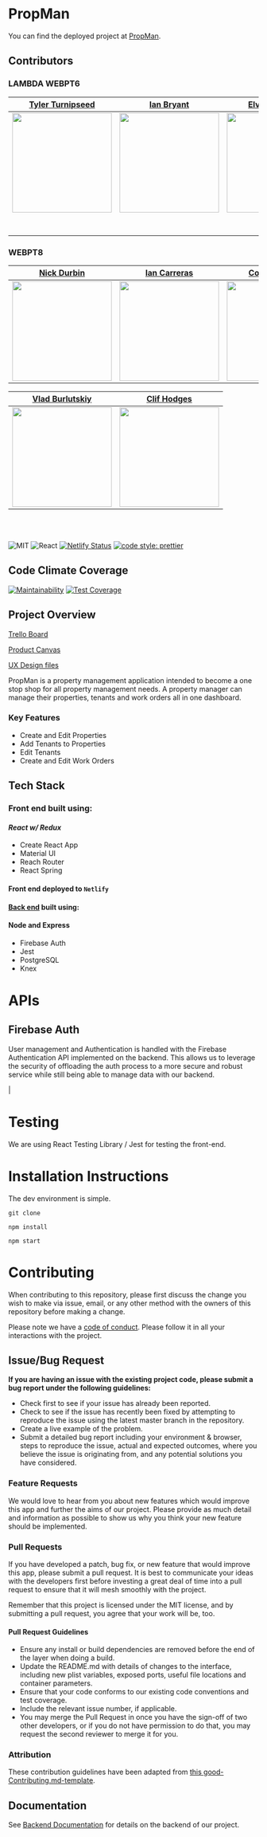 # PropMan

You can find the deployed project at [PropMan](https://propman.netlify.com).

## Contributors

### LAMBDA WEBPT6

|                                                   [Tyler Turnipseed](https://techturnip.us/)                                                   |                                          [Ian Bryant](https://ixlives.github.io/)                                          |                                                 [Elvis Gonzalez](https://www.elvisjg.com/)                                                  |                                                   [Tewodros Zenebe](https://github.com/)                                                    |                                      [Anthony Vigliotta](https://www.anthonyvigliotta.com)                                       |
| :--------------------------------------------------------------------------------------------------------------------------------------------: | :------------------------------------------------------------------------------------------------------------------------: | :-----------------------------------------------------------------------------------------------------------------------------------------: | :-----------------------------------------------------------------------------------------------------------------------------------------: | :------------------------------------------------------------------------------------------------------------------------------: |
| [<img src="https://www.dalesjewelers.com/wp-content/uploads/2018/10/placeholder-silhouette-male.png" width = "200" />](https://techturnip.us/) |                 [<img src="https://i.imgur.com/RooKtzp.jpg" width = "200" />](https://ixlives.github.io/)                  | [<img src="https://www.dalesjewelers.com/wp-content/uploads/2018/10/placeholder-silhouette-male.png" width = "200" />](https://github.com/) | [<img src="https://www.dalesjewelers.com/wp-content/uploads/2018/10/placeholder-silhouette-male.png" width = "200" />](https://github.com/) |                 [<img src="https://i.imgur.com/ADKOTbq.jpg" width = "200" />](https://www.anthonyvigliotta.com)                  |
|                            [<img src="https://github.com/favicon.ico" width="15"> ](https://github.com/techturnip)                             |                    [<img src="https://github.com/favicon.ico" width="15"> ](https://github.com/IXLives)                    |                            [<img src="https://github.com/favicon.ico" width="15"> ](https://github.com/ElvisJG/)                            |                          [<img src="https://github.com/favicon.ico" width="15"> ](https://github.com/Teddyzenebe)                           |                     [<img src="https://github.com/favicon.ico" width="15"> ](https://github.com/anthonyvigz)                     |
|       [ <img src="https://static.licdn.com/sc/h/al2o9zrvru7aqj8e1x2rzsrca" width="15"> ](https://www.linkedin.com/in/tyler-turnipseed/)        | [ <img src="https://static.licdn.com/sc/h/al2o9zrvru7aqj8e1x2rzsrca" width="15"> ](https://www.linkedin.com/in/ian-bryant) |          [ <img src="https://static.licdn.com/sc/h/al2o9zrvru7aqj8e1x2rzsrca" width="15"> ](https://www.linkedin.com/in/elvisjg/)           |              [ <img src="https://static.licdn.com/sc/h/al2o9zrvru7aqj8e1x2rzsrca" width="15"> ](https://www.teddyzenebe.com/)               | [ <img src="https://static.licdn.com/sc/h/al2o9zrvru7aqj8e1x2rzsrca" width="15"> ](https://www.linkedin.com/in/anthonyvigliotta) |

### WEBPT8

|                                       [Nick Durbin](https://github.com/nickdurbin)                                        |                                      [Ian Carreras](https://github.com/IanCarreras)                                       |                                      [Cole Gonzalez](https://github.com/gcolegonzales)                                      |                                       [Danny Town](https://github.com/dannyotown)                                        |                                       [Adam Penman](https://github.com/adamcpenman)                                       |
| :-----------------------------------------------------------------------------------------------------------------------: | :-----------------------------------------------------------------------------------------------------------------------: | :-------------------------------------------------------------------------------------------------------------------------: | :----------------------------------------------------------------------------------------------------------------------: | :-----------------------------------------------------------------------------------------------------------------------: |
| [<img src="https://avatars1.githubusercontent.com/u/29196449?s=460&v=4" width = "200" />](https://github.com/nickdurbin/) | [<img src="https://avatars1.githubusercontent.com/u/21982111?s=460&v=4" width = "200" />](https://github.com/IanCarreras) | [<img src="https://avatars0.githubusercontent.com/u/51096919?s=460&v=4" width = "200" />](https://github.com/gcolegonzales) | [<img src="https://avatars2.githubusercontent.com/u/47186976?s=460&v=4" width = "200" />](https://github.com/dannyotown) | [<img src="https://avatars0.githubusercontent.com/u/50333588?s=460&v=4" width = "200" />](https://github.com/adamcpenman) |

|                                     [Vlad Burlutskiy](https://github.com/nezlobnaya)                                     |                                       [Clif Hodges](https://github.com/clifhodges13)                                       |
| :----------------------------------------------------------------------------------------------------------------------: | :------------------------------------------------------------------------------------------------------------------------: |
| [<img src="https://avatars3.githubusercontent.com/u/42080781?s=460&v=4" width = "200" />](https://github.com/nezlobnaya) | [<img src="https://avatars0.githubusercontent.com/u/42706685?s=460&v=4" width = "200" />](https://github.com/clifhodges13) |

<br>
<br>

![MIT](https://img.shields.io/packagist/l/doctrine/orm.svg)
![React](https://img.shields.io/badge/React-^16.11.0-blue.svg)
[![Netlify Status](https://api.netlify.com/api/v1/badges/83bda242-4235-4808-9210-bb1de95fce6a/deploy-status)](https://propman.netlify.com/)
[![code style: prettier](https://img.shields.io/badge/code_style-prettier-ff69b4.svg?style=flat-square)](https://github.com/prettier/prettier)

## Code Climate Coverage

[![Maintainability](https://api.codeclimate.com/v1/badges/13baf4470c5774f866a4/maintainability)](https://codeclimate.com/github/Lambda-School-Labs/property-manager-fe/maintainability)
[![Test Coverage](https://api.codeclimate.com/v1/badges/13baf4470c5774f866a4/test_coverage)](https://codeclimate.com/github/Lambda-School-Labs/property-manager-fe/test_coverage)

## Project Overview

[Trello Board](https://trello.com/b/mKfgx81y/property-manager)

[Product Canvas](https://www.notion.so/Property-Manager-bd4c33b5c8974b8aa938512b993f9108)

[UX Design files](https://www.figma.com/file/Mtjt9s7kxfGmh6fIgEszRY/PropMan?node-id=0%3A1)

PropMan is a property management application intended to become a one stop shop for all property management needs. A property manager can manage their properties, tenants and work orders all in one dashboard.

### Key Features

- Create and Edit Properties
- Add Tenants to Properties
- Edit Tenants
- Create and Edit Work Orders

## Tech Stack

### Front end built using:

#### _React w/ Redux_

- Create React App
- Material UI
- Reach Router
- React Spring

#### Front end deployed to `Netlify`

#### [Back end](https://github.com/Lambda-School-Labs/property-manager-be) built using:

#### Node and Express

- Firebase Auth
- Jest
- PostgreSQL
- Knex

# APIs

## Firebase Auth

User management and Authentication is handled with the Firebase Authentication API implemented on the backend. This allows us to leverage the security of offloading the auth process to a more secure and robust service while still being able to manage data with our backend.

<!--
## 2️⃣ Payment API here

🚫Replace text below with a description of the API

This is the way you take out your flustrations. Get away from those little Christmas tree things we used to make in school. Isn't it fantastic that you can change your mind and create all these happy things? Everything's not great in life, but we can still find beauty in it.

## 3️⃣ Misc API here

🚫Replace text below with a description of the API

You can do anything your heart can imagine. In life you need colors. This is where you take out all your hostilities and frustrations. It's better than kicking the puppy dog around and all that so. I'm sort of a softy, I couldn't shoot Bambi except with a camera. Trees get lonely too, so we'll give him a little friend. We'll lay all these little funky little things in there.

## 3️⃣ Misc API here

🚫Replace text below with a description of the API

When you do it your way you can go anywhere you choose. Let your heart take you to wherever you want to be. If I paint something, I don't want to have to explain what it is. A tree needs to be your friend if you're going to paint him. That's a son of a gun of a cloud. Even the worst thing we can do here is good.

## 3️⃣ Misc API here

🚫Replace text below with a description of the API

Volunteering your time; it pays you and your whole community fantastic dividends. Maybe there's a happy little waterfall happening over here. You can spend all day playing with mountains. We don't have to be committed. We are just playing here. You have freedom here. The only guide is your heart. It's cold, but it's beautiful.

# 3️⃣ Environment Variables

In order for the app to function correctly, the user must set up their own environment variables. There should be a .env file containing the following:

🚫These are just examples, replace them with the specifics for your app

    *  REACT_APP_apiKey - this is your Google API key, which can be generated in the Google Cloud Console
    *  REACT_APP_authDomain - when you set up your Firebase project, this information will be in the dashboard
    *  REACT_APP_databaseURL - in the Firebase dashboard
    *  REACT_APP_projectID - in the Firebase dashboard
    *  REACT_APP_storageBucket - in the Firebase dashboard
    *  REACT_APP_messagingSenderId - in the Firebase dashboard
    *  REACT_APP_stripe_API - this is your public Stripe API key, generated in the Stripe dashboard
    *  REACT_APP_backendURL - optional for your local development server
    *  REACT_APP_clientid - this is the Stripe_connect clientID, generated in Stripe_connect settings
    *  REACT_APP_stripe_plan - this is the ID for a second Stripe subscription plan, generated under Stripe products

# 5️⃣ Content Licenses

🚫For all content - images, icons, etc, use this table to document permission of use. Remove the two placeholders and add you content to this table

| Image Filename | Source / Creator | License                                                                      |
| -------------- | ---------------- | ---------------------------------------------------------------------------- |
| doodles.png    | Nicole Bennett   | [Creative Commons](https://www.toptal.com/designers/subtlepatterns/doodles/) |
| rings.svg      | Sam Herbert      | [MIT](https://github.com/SamHerbert/SVG-Loaders)                             | --> |

# Testing

We are using React Testing Library / Jest for testing the front-end.

# Installation Instructions

The dev environment is simple.

```
git clone

npm install

npm start
```

<!-- ## Other Scripts

🚫replace these examples with your own

    * typecheck - runs the TypeScript compiler
    * build - creates a build of the application
    * start - starts the production server after a build is created
    * test - runs tests in **tests** directory \* eject - copy the configuration files and dependencies into the project so you have full control over them -->

# Contributing

When contributing to this repository, please first discuss the change you wish to make via issue, email, or any other method with the owners of this repository before making a change.

Please note we have a [code of conduct](./CODE_OF_CONDUCT.md). Please follow it in all your interactions with the project.

## Issue/Bug Request

**If you are having an issue with the existing project code, please submit a bug report under the following guidelines:**

- Check first to see if your issue has already been reported.
- Check to see if the issue has recently been fixed by attempting to reproduce the issue using the latest master branch in the repository.
- Create a live example of the problem.
- Submit a detailed bug report including your environment & browser, steps to reproduce the issue, actual and expected outcomes, where you believe the issue is originating from, and any potential solutions you have considered.

### Feature Requests

We would love to hear from you about new features which would improve this app and further the aims of our project. Please provide as much detail and information as possible to show us why you think your new feature should be implemented.

### Pull Requests

If you have developed a patch, bug fix, or new feature that would improve this app, please submit a pull request. It is best to communicate your ideas with the developers first before investing a great deal of time into a pull request to ensure that it will mesh smoothly with the project.

Remember that this project is licensed under the MIT license, and by submitting a pull request, you agree that your work will be, too.

#### Pull Request Guidelines

- Ensure any install or build dependencies are removed before the end of the layer when doing a build.
- Update the README.md with details of changes to the interface, including new plist variables, exposed ports, useful file locations and container parameters.
- Ensure that your code conforms to our existing code conventions and test coverage.
- Include the relevant issue number, if applicable.
- You may merge the Pull Request in once you have the sign-off of two other developers, or if you do not have permission to do that, you may request the second reviewer to merge it for you.

### Attribution

These contribution guidelines have been adapted from [this good-Contributing.md-template](https://gist.github.com/PurpleBooth/b24679402957c63ec426).

## Documentation

See [Backend Documentation](https://pt6-propman.herokuapp.com/) for details on the backend of our project.
